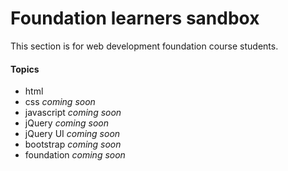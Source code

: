 # Foundation learners sandbox
<p>This section is for web development foundation course students.</p>

<h4>Topics</h4>
<ul>
  <li>html</li>
  <li>css <i>coming soon</i></li>
  <li>javascript <i>coming soon</i></li>
  <li>jQuery <i>coming soon</i></li>
  <li>jQuery UI <i>coming soon</i></li>
  <li>bootstrap <i>coming soon</i></li>
  <li>foundation <i>coming soon</i></li>
</ul>
